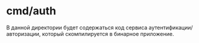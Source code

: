 # cmd/auth

В данной директории будет содержаться код сервиса аутентификации/авторизации, который скомпилируется в бинарное
приложение.
